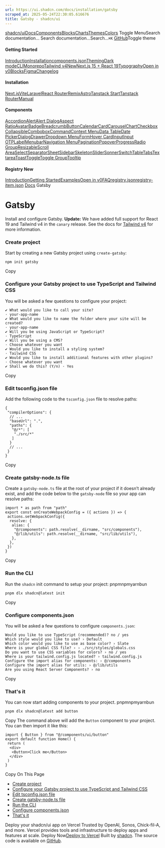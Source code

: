 ```yaml
---
url: https://ui.shadcn.com/docs/installation/gatsby
scraped_at: 2025-05-24T22:30:05.616676
title: Gatsby - shadcn/ui
---
```


[shadcn/ui](https://ui.shadcn.com/)[Docs](https://ui.shadcn.com/docs/installation)[Components](https://ui.shadcn.com/docs/components)[Blocks](https://ui.shadcn.com/blocks)[Charts](https://ui.shadcn.com/charts)[Themes](https://ui.shadcn.com/themes)[Colors](https://ui.shadcn.com/colors)
Toggle MenuSearch documentation...
Search documentation...Search...`⌘K`
[GitHub](https://github.com/shadcn-ui/ui)Toggle theme
#### Getting Started 
[Introduction](https://ui.shadcn.com/docs)[Installation](https://ui.shadcn.com/docs/installation)[components.json](https://ui.shadcn.com/docs/components-json)[Theming](https://ui.shadcn.com/docs/theming)[Dark mode](https://ui.shadcn.com/docs/dark-mode)[CLI](https://ui.shadcn.com/docs/cli)[Monorepo](https://ui.shadcn.com/docs/monorepo)[Tailwind v4New](https://ui.shadcn.com/docs/tailwind-v4)[Next.js 15 + React 19](https://ui.shadcn.com/docs/react-19)[Typography](https://ui.shadcn.com/docs/components/typography)[Open in v0](https://ui.shadcn.com/docs/v0)[Blocks](https://ui.shadcn.com/docs/blocks)[Figma](https://ui.shadcn.com/docs/figma)[Changelog](https://ui.shadcn.com/docs/changelog)
#### Installation 
[Next.js](https://ui.shadcn.com/docs/installation/next)[Vite](https://ui.shadcn.com/docs/installation/vite)[Laravel](https://ui.shadcn.com/docs/installation/laravel)[React Router](https://ui.shadcn.com/docs/installation/react-router)[Remix](https://ui.shadcn.com/docs/installation/remix)[Astro](https://ui.shadcn.com/docs/installation/astro)[Tanstack Start](https://ui.shadcn.com/docs/installation/tanstack)[Tanstack Router](https://ui.shadcn.com/docs/installation/tanstack-router)[Manual](https://ui.shadcn.com/docs/installation/manual)
#### Components 
[Accordion](https://ui.shadcn.com/docs/components/accordion)[Alert](https://ui.shadcn.com/docs/components/alert)[Alert Dialog](https://ui.shadcn.com/docs/components/alert-dialog)[Aspect Ratio](https://ui.shadcn.com/docs/components/aspect-ratio)[Avatar](https://ui.shadcn.com/docs/components/avatar)[Badge](https://ui.shadcn.com/docs/components/badge)[Breadcrumb](https://ui.shadcn.com/docs/components/breadcrumb)[Button](https://ui.shadcn.com/docs/components/button)[Calendar](https://ui.shadcn.com/docs/components/calendar)[Card](https://ui.shadcn.com/docs/components/card)[Carousel](https://ui.shadcn.com/docs/components/carousel)[Chart](https://ui.shadcn.com/docs/components/chart)[Checkbox](https://ui.shadcn.com/docs/components/checkbox)[Collapsible](https://ui.shadcn.com/docs/components/collapsible)[Combobox](https://ui.shadcn.com/docs/components/combobox)[Command](https://ui.shadcn.com/docs/components/command)[Context Menu](https://ui.shadcn.com/docs/components/context-menu)[Data Table](https://ui.shadcn.com/docs/components/data-table)[Date Picker](https://ui.shadcn.com/docs/components/date-picker)[Dialog](https://ui.shadcn.com/docs/components/dialog)[Drawer](https://ui.shadcn.com/docs/components/drawer)[Dropdown Menu](https://ui.shadcn.com/docs/components/dropdown-menu)[Form](https://ui.shadcn.com/docs/components/form)[Hover Card](https://ui.shadcn.com/docs/components/hover-card)[Input](https://ui.shadcn.com/docs/components/input)[Input OTP](https://ui.shadcn.com/docs/components/input-otp)[Label](https://ui.shadcn.com/docs/components/label)[Menubar](https://ui.shadcn.com/docs/components/menubar)[Navigation Menu](https://ui.shadcn.com/docs/components/navigation-menu)[Pagination](https://ui.shadcn.com/docs/components/pagination)[Popover](https://ui.shadcn.com/docs/components/popover)[Progress](https://ui.shadcn.com/docs/components/progress)[Radio Group](https://ui.shadcn.com/docs/components/radio-group)[Resizable](https://ui.shadcn.com/docs/components/resizable)[Scroll Area](https://ui.shadcn.com/docs/components/scroll-area)[Select](https://ui.shadcn.com/docs/components/select)[Separator](https://ui.shadcn.com/docs/components/separator)[Sheet](https://ui.shadcn.com/docs/components/sheet)[Sidebar](https://ui.shadcn.com/docs/components/sidebar)[Skeleton](https://ui.shadcn.com/docs/components/skeleton)[Slider](https://ui.shadcn.com/docs/components/slider)[Sonner](https://ui.shadcn.com/docs/components/sonner)[Switch](https://ui.shadcn.com/docs/components/switch)[Table](https://ui.shadcn.com/docs/components/table)[Tabs](https://ui.shadcn.com/docs/components/tabs)[Textarea](https://ui.shadcn.com/docs/components/textarea)[Toast](https://ui.shadcn.com/docs/components/toast)[Toggle](https://ui.shadcn.com/docs/components/toggle)[Toggle Group](https://ui.shadcn.com/docs/components/toggle-group)[Tooltip](https://ui.shadcn.com/docs/components/tooltip)
#### Registry New
[Introduction](https://ui.shadcn.com/docs/registry)[Getting Started](https://ui.shadcn.com/docs/registry/getting-started)[Examples](https://ui.shadcn.com/docs/registry/examples)[Open in v0](https://ui.shadcn.com/docs/registry/open-in-v0)[FAQ](https://ui.shadcn.com/docs/registry/faq)[registry.json](https://ui.shadcn.com/docs/registry/registry-json)[registry-item.json](https://ui.shadcn.com/docs/registry/registry-item-json)
[Docs](https://ui.shadcn.com/docs)
Gatsby
# Gatsby
Install and configure Gatsby.
**Update:** We have added full support for React 19 and Tailwind v4 in the `canary` release. See the docs for [Tailwind v4](https://ui.shadcn.com/docs/tailwind-v4) for more information.
### [](https://ui.shadcn.com/docs/installation/gatsby#create-project)Create project
Start by creating a new Gatsby project using `create-gatsby`:
```
npm init gatsby
```
Copy
### [](https://ui.shadcn.com/docs/installation/gatsby#configure-your-gatsby-project-to-use-typescript-and-tailwind-css)Configure your Gatsby project to use TypeScript and Tailwind CSS
You will be asked a few questions to configure your project:
```
✔ What would you like to call your site?
· your-app-name
✔ What would you like to name the folder where your site will be created?
· your-app-name
✔ Will you be using JavaScript or TypeScript?
· TypeScript
✔ Will you be using a CMS?
· Choose whatever you want
✔ Would you like to install a styling system?
· Tailwind CSS
✔ Would you like to install additional features with other plugins?
· Choose whatever you want
✔ Shall we do this? (Y/n) · Yes
```
Copy
### [](https://ui.shadcn.com/docs/installation/gatsby#edit-tsconfigjson-file)Edit tsconfig.json file
Add the following code to the `tsconfig.json` file to resolve paths:
```
{
 "compilerOptions": {
  // ...
  "baseUrl": ".",
  "paths": {
   "@/*": [
    "./src/*"
   ]
  }
  // ...
 }
}
```
Copy
### [](https://ui.shadcn.com/docs/installation/gatsby#create-gatsby-nodets-file)Create gatsby-node.ts file
Create a `gatsby-node.ts` file at the root of your project if it doesn’t already exist, and add the code below to the `gatsby-node` file so your app can resolve paths:
```
import * as path from "path"
export const onCreateWebpackConfig = ({ actions }) => {
 actions.setWebpackConfig({
  resolve: {
   alias: {
    "@/components": path.resolve(__dirname, "src/components"),
    "@/lib/utils": path.resolve(__dirname, "src/lib/utils"),
   },
  },
 })
}
```
Copy
### [](https://ui.shadcn.com/docs/installation/gatsby#run-the-cli)Run the CLI
Run the `shadcn` init command to setup your project:
pnpmnpmyarnbun
```
pnpm dlx shadcn@latest init

```

Copy
### [](https://ui.shadcn.com/docs/installation/gatsby#configure-componentsjson)Configure components.json
You will be asked a few questions to configure `components.json`:
```
Would you like to use TypeScript (recommended)? no / yes
Which style would you like to use? › Default
Which color would you like to use as base color? › Slate
Where is your global CSS file? › › ./src/styles/globals.css
Do you want to use CSS variables for colors? › no / yes
Where is your tailwind.config.js located? › tailwind.config.js
Configure the import alias for components: › @/components
Configure the import alias for utils: › @/lib/utils
Are you using React Server Components? › no
```
Copy
### [](https://ui.shadcn.com/docs/installation/gatsby#thats-it)That's it
You can now start adding components to your project.
pnpmnpmyarnbun
```
pnpm dlx shadcn@latest add button

```

Copy
The command above will add the `Button` component to your project. You can then import it like this:
```
import { Button } from "@/components/ui/button"
export default function Home() {
 return (
  <div>
   <Button>Click me</Button>
  </div>
 )
}
```
Copy
On This Page
  * [Create project](https://ui.shadcn.com/docs/installation/gatsby#create-project)
  * [Configure your Gatsby project to use TypeScript and Tailwind CSS](https://ui.shadcn.com/docs/installation/gatsby#configure-your-gatsby-project-to-use-typescript-and-tailwind-css)
  * [Edit tsconfig.json file](https://ui.shadcn.com/docs/installation/gatsby#edit-tsconfigjson-file)
  * [Create gatsby-node.ts file](https://ui.shadcn.com/docs/installation/gatsby#create-gatsby-nodets-file)
  * [Run the CLI](https://ui.shadcn.com/docs/installation/gatsby#run-the-cli)
  * [Configure components.json](https://ui.shadcn.com/docs/installation/gatsby#configure-componentsjson)
  * [That's it](https://ui.shadcn.com/docs/installation/gatsby#thats-it)


Deploy your shadcn/ui app on Vercel
Trusted by OpenAI, Sonos, Chick-fil-A, and more.
Vercel provides tools and infrastructure to deploy apps and features at scale.
Deploy Now[Deploy to Vercel](https://vercel.com/new?utm_source=shadcn_site&utm_medium=web&utm_campaign=docs_cta_deploy_now_callout)
Built by [shadcn](https://twitter.com/shadcn). The source code is available on [GitHub](https://github.com/shadcn-ui/ui).

